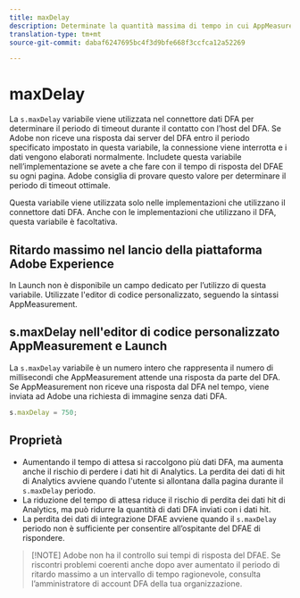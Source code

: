 ```yaml
---
title: maxDelay
description: Determinate la quantità massima di tempo in cui AppMeasurement attende una risposta dal DFA prima di inviare una richiesta di immagine.
translation-type: tm+mt
source-git-commit: dabaf6247695bc4f3d9bfe668f3ccfca12a52269

---
```



# maxDelay

La `s.maxDelay` variabile viene utilizzata nel connettore dati DFA per determinare il periodo di timeout durante il contatto con l’host del DFA. Se Adobe non riceve una risposta dai server del DFA entro il periodo specificato impostato in questa variabile, la connessione viene interrotta e i dati vengono elaborati normalmente. Includete questa variabile nell’implementazione se avete a che fare con il tempo di risposta del DFAE su ogni pagina. Adobe consiglia di provare questo valore per determinare il periodo di timeout ottimale.

Questa variabile viene utilizzata solo nelle implementazioni che utilizzano il connettore dati DFA. Anche con le implementazioni che utilizzano il DFA, questa variabile è facoltativa.

## Ritardo massimo nel lancio della piattaforma Adobe Experience

In Launch non è disponibile un campo dedicato per l’utilizzo di questa variabile. Utilizzate l&#39;editor di codice personalizzato, seguendo la sintassi AppMeasurement.

## s.maxDelay nell&#39;editor di codice personalizzato AppMeasurement e Launch

La `s.maxDelay` variabile è un numero intero che rappresenta il numero di millisecondi che AppMeasurement attende una risposta da parte del DFA. Se AppMeasurement non riceve una risposta dal DFA nel tempo, viene inviata ad Adobe una richiesta di immagine senza dati DFA.

```js
s.maxDelay = 750;
```

## Proprietà

* Aumentando il tempo di attesa si raccolgono più dati DFA, ma aumenta anche il rischio di perdere i dati hit di Analytics. La perdita dei dati di hit di Analytics avviene quando l&#39;utente si allontana dalla pagina durante il `s.maxDelay` periodo.
* La riduzione del tempo di attesa riduce il rischio di perdita dei dati hit di Analytics, ma può ridurre la quantità di dati DFA inviati con i dati hit.
* La perdita dei dati di integrazione DFAE avviene quando il `s.maxDelay` periodo non è sufficiente per consentire all’ospitante del DFAE di rispondere.

>[!NOTE] Adobe non ha il controllo sui tempi di risposta del DFAE. Se riscontri problemi coerenti anche dopo aver aumentato il periodo di ritardo massimo a un intervallo di tempo ragionevole, consulta l’amministratore di account DFA della tua organizzazione.
